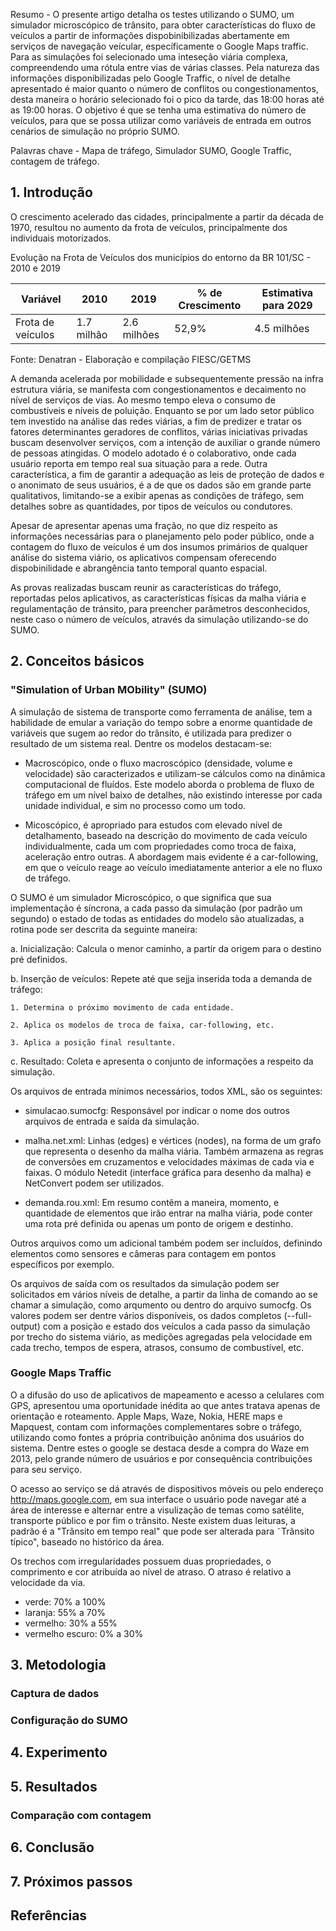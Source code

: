 Resumo - O presente artigo detalha os testes utilizando o SUMO, um simulador microscópico de trânsito, para obter características do fluxo de veículos a partir de informações dispobinibilizadas abertamente em serviços de navegação veícular, específicamente o Google Maps traffic. Para as simulações foi selecionado uma inteseção viária complexa, compreendendo uma rótula entre vias de várias classes. Pela natureza das informações disponibilizadas pelo Google Traffic, o nível de detalhe apresentado é maior quanto o número de conflitos ou congestionamentos, desta maneira o horário selecionado foi o pico da tarde, das 18:00 horas até as 19:00 horas. O objetivo é que se tenha uma estimativa do número de veículos, para que se possa utilizar como variáveis de entrada em outros cenários de simulação no próprio SUMO.

Palavras chave - Mapa de tráfego, Simulador SUMO, Google Traffic, contagem de tráfego.

## 1. Introdução

O crescimento acelerado das cidades, principalmente a partir da década de 1970, resultou no aumento da frota de veículos, principalmente dos individuais motorizados.

Evolução na Frota de Veículos dos municípios do entorno da BR 101/SC - 2010 e 2019

Variável          | 2010       | 2019        | % de Crescimento | Estimativa para 2029
------------------|------------|-------------|------------------|---------------------
Frota de veículos | 1.7 milhão | 2.6 milhões | 52,9%            | 4.5 milhões
Fonte: Denatran - Elaboração e compilação FIESC/GETMS

A demanda acelerada por mobilidade e subsequentemente pressão na infra estrutura viária, se manifesta com congestionamentos e decaimento no nível de serviços de vias. Ao mesmo tempo eleva o consumo de combustíveis e níveis de poluição. Enquanto se por um lado setor público tem investido na análise das redes viárias, a fim de predizer e tratar os fatores determinantes geradores de conflitos, várias iniciativas privadas buscam desenvolver serviços, com a intenção de auxiliar o grande número de pessoas atingidas. O modelo adotado é o colaborativo, onde cada usuário reporta em tempo real sua situação para a rede. Outra característica, a fim de garantir a adequação as leis de proteção de dados e o anonimato de seus usuários, é a de que os dados são em grande parte qualitativos, limitando-se a exibir apenas as condições de tráfego, sem detalhes sobre as quantidades, por tipos de veículos ou condutores.

Apesar de apresentar apenas uma fração, no que diz respeito as informações necessárias para o planejamento pelo poder público, onde a contagem do fluxo de veículos é um dos insumos primários de qualquer análise do sistema viário, os aplicativos compensam oferecendo dispobinilidade e abrangência tanto temporal quanto espacial.

As provas realizadas buscam reunir as características do tráfego, reportadas pelos aplicativos, as características físicas da malha viária e regulamentação de tránsito, para preencher parâmetros desconhecidos, neste caso o número de veículos, através da simulação utilizando-se do SUMO.

## 2. Conceitos básicos

### "Simulation of Urban MObility" (SUMO)
A simulação de sistema de transporte como ferramenta de análise, tem a habilidade de emular a variação do tempo sobre a enorme quantidade de variáveis que sugem ao redor do trânsito, é utilizada para predizer o resultado de um sistema real. Dentre os modelos destacam-se:

- Macroscópico, onde o fluxo macroscópico (densidade, volume e velocidade) são caracterizados e utilizam-se cálculos como na dinâmica computacional de fluídos. Este modelo aborda o problema de fluxo de tráfego em um nível baixo de detalhes, não existindo interesse por cada unidade individual, e sim no processo como um todo.

- Micoscópico, é apropriado para estudos com elevado nível de detalhamento, baseado na descrição do movimento de cada veículo individualmente, cada um com propriedades como troca de faixa, aceleração entro outras. A abordagem mais evidente é a car-following, em que o veículo reage ao veículo imediatamente anterior a ele no fluxo de tráfego.

O SUMO é um simulador Microscópico, o que significa que sua implementação é síncrona, a cada passo da simulação (por padrão um segundo) o estado de todas as entidades do modelo são atualizadas, a rotina pode ser descrita da seguinte maneira:

a. Inicialização: Calcula o menor caminho, a partir da origem para o destino pré definidos.

b. Inserção de veículos: Repete até que sejja inserida toda a demanda de tráfego:

    1. Determina o próximo movimento de cada entidade.

    2. Aplica os modelos de troca de faixa, car-following, etc.

    3. Aplica a posição final resultante.

c. Resultado: Coleta e apresenta o conjunto de informações a respeito da simulação.

Os arquivos de entrada mínimos necessários, todos XML, são os seguintes:

- simulacao.sumocfg: Responsável por indicar o nome dos outros arquivos de entrada e saída da simulação.

- malha.net.xml: Linhas (edges) e vértices (nodes), na forma de um grafo que representa o desenho da malha viária. Também armazena as regras de conversões em cruzamentos e velocidades máximas de cada via e faixas. O módulo Netedit (interface gráfica para desenho da malha) e NetConvert podem ser utilizados.

- demanda.rou.xml: Em resumo contêm a maneira, momento, e quantidade de elementos que irão entrar na malha viária, pode conter uma rota pré definida ou apenas um ponto de origem e destinho.

Outros arquivos como um adicional também podem ser incluídos, definindo elementos como sensores e câmeras para contagem em pontos específicos por exemplo.

Os arquivos de saída com os resultados da simulação podem ser solicitados em vários níveis de detalhe, a partir da linha de comando ao se chamar a simulação, como arqumento ou dentro do arquivo sumocfg. Os valores podem ser dentre vários disponíveis, os dados completos (--full-output) com a posição e estado dos veículos a cada passo da simulação por trecho do sistema viário, as medições agregadas pela velocidade em cada trecho, tempos de espera, atrasos, consumo de combustível, etc.

### Google Maps Traffic

O a difusão do uso de aplicativos de mapeamento e acesso a celulares com GPS, apresentou uma oportunidade inédita ao que antes tratava apenas de orientação e roteamento. Apple Maps, Waze, Nokia, HERE maps e Mapquest, contam com informações complementares sobre o tráfego, utilizando como fontes a própria contribuição anônima dos usuários do sistema. Dentre estes o google se destaca desde a compra do Waze em 2013, pelo grande número de usuários e por consequência contribuições para seu serviço.

O acesso ao serviço se dá através de dispositivos móveis ou pelo endereço http://maps.google.com, em sua interface o usuário pode navegar até a área de interesse e alternar entre a visulização de temas como satélite, transporte público e por fim o trânsito. Neste existem duas leituras, a padrão é a "Trânsito em tempo real" que pode ser alterada para ˜Trânsito típico", baseado no histórico da área.

Os trechos com irregularidades possuem duas propriedades, o comprimento e cor atribuída ao nível de atraso. O atraso é relativo a velocidade da via.

- verde: 70% a 100%
- laranja: 55% a 70%
- vermelho: 30% a 55%
- vermelho escuro: 0% a 30%

## 3. Metodologia

### Captura de dados

### Configuração do SUMO

## 4. Experimento

## 5. Resultados

### Comparação com contagem

## 6. Conclusão

## 7. Próximos passos

## Referências